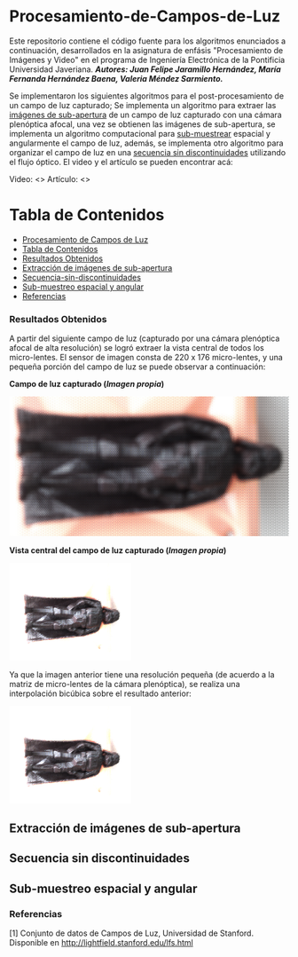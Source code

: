 # Procesamiento-de-Campos-de-Luz

Este repositorio contiene el código fuente para los algoritmos enunciados a continuación, desarrollados en la asignatura de enfásis "Procesamiento de Imágenes y Video" en el programa de Ingeniería Electrónica de la Pontificia Universidad Javeriana. ***Autores: Juan Felipe Jaramillo Hernández, María Fernanda Hernández Baena, Valeria Méndez Sarmiento.***

Se implementaron los siguientes algoritmos para el post-procesamiento de un campo de luz capturado; Se implementa un algoritmo para extraer las [imágenes de sub-apertura](Extraccion_imgs_sub_apertura/obtencion_imgs_subapertura_final.py) de un campo de luz capturado con una cámara plenóptica afocal, una vez se obtienen las imágenes de sub-apertura, se implementa un algoritmo computacional para [sub-muestrear](Sub_muestreo/decimacion_espacial.py) espacial y angularmente el campo de luz, además, se implementa otro algoritmo para organizar el campo de luz en una [secuencia sin discontinuidades](Secuencia_sin_discontinuidades/ssd_puntos_ping_pong_Multiprocessing.py) utilizando el flujo óptico. El video y el artículo se pueden encontrar acá:

Video: <>
Artículo: <>

Tabla de Contenidos
=================

<!--ts-->
* [Procesamiento de Campos de Luz](#Procesamiento-de-Campos-de-Luz)
* [Tabla de Contenidos](#tabla-de-contenidos)
* [Resultados Obtenidos](#Resultados-Obtenidos)
* [Extracción de imágenes de sub-apertura](#Extraccion-de-imagenes-de-sub-apertura)
* [Secuencia-sin-discontinuidades](#Secuencia-sin-discontinuidades)
* [Sub-muestreo espacial y angular](#Sub-muestreo-espacial-y-angular)
* [Referencias](#Referencias)
<!--te-->

### Resultados Obtenidos
A partir del siguiente campo de luz (capturado por una cámara plenóptica afocal de alta resolución) se logró extraer la vista central de todos los micro-lentes. El sensor de imagen consta de 220 x 176 micro-lentes, y una pequeña porción del campo de luz se puede observar a continuación:

**Campo de luz capturado (*Imagen propia*)**

![Campo de luz HR](Extraccion_imgs_sub_apertura/LF_dartthvader_proc.png)

**Vista central del campo de luz capturado (*Imagen propia*)**

![vista central - Campo de luz HR](Extraccion_imgs_sub_apertura/darthvader_Processed_img11_VistaCentral_Completa1x1.png)

Ya que la imagen anterior tiene una resolución pequeña (de acuerdo a la matriz de micro-lentes de la cámara plenóptica), se realiza una interpolación bicúbica sobre el resultado anterior:

![vista central - Campo de luz HR - interpolada](Extraccion_imgs_sub_apertura/darthvader_Processed_img12_vista_interpolada.png)


## Extracción de imágenes de sub-apertura

## Secuencia sin discontinuidades

## Sub-muestreo espacial y angular



### Referencias

[1] Conjunto de datos de Campos de Luz, Universidad de Stanford. Disponible en http://lightfield.stanford.edu/lfs.html